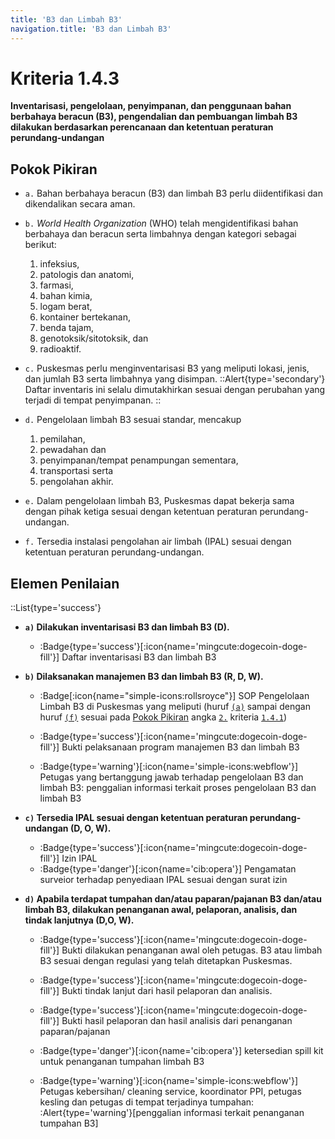 ```yaml
---
title: 'B3 dan Limbah B3'
navigation.title: 'B3 dan Limbah B3'
---
```


# Kriteria 1.4.3 
**Inventarisasi, pengelolaan, penyimpanan, dan penggunaan bahan berbahaya beracun (B3), pengendalian dan pembuangan limbah B3 dilakukan berdasarkan perencanaan dan ketentuan peraturan perundang-undangan** 

## Pokok Pikiran 

- ``a.`` Bahan berbahaya beracun (B3) dan limbah B3 perlu diidentifikasi dan dikendalikan secara aman. 

- ``b.`` *World Health Organization* (WHO) telah mengidentifikasi bahan berbahaya dan beracun serta limbahnya dengan kategori sebagai berikut: 
  	
    1. infeksius, 
    1. patologis dan anatomi, 
    2. farmasi, 
    3. bahan kimia, 
    4. logam berat, 
    5. kontainer bertekanan, 
    6. benda tajam, 
    7. genotoksik/sitotoksik, dan 
    8. radioaktif. 

- ``c.`` Puskesmas perlu menginventarisasi B3 yang meliputi lokasi, jenis, dan jumlah B3 serta limbahnya yang disimpan. 
  ::Alert{type='secondary'}
  Daftar inventaris ini selalu dimutakhirkan sesuai dengan perubahan yang terjadi di tempat penyimpanan. 
  ::
- ``d.`` Pengelolaan limbah B3 sesuai standar, mencakup 
  
    1. pemilahan, 
    2. pewadahan dan 
    3. penyimpanan/tempat penampungan sementara, 
    4. transportasi serta 
    5. pengolahan akhir. 

- ``e.`` Dalam pengelolaan limbah B3, Puskesmas dapat bekerja sama dengan pihak ketiga sesuai dengan ketentuan peraturan perundang-undangan. 

- ``f.`` Tersedia instalasi pengolahan air limbah (IPAL) sesuai dengan ketentuan peraturan perundang-undangan. 

## Elemen Penilaian 
::List{type='success'}
- **``a)`` Dilakukan inventarisasi B3 dan limbah B3 (D).**
  - :Badge{type='success'}[:icon{name='mingcute:dogecoin-doge-fill'}] Daftar inventarisasi B3 dan limbah B3 


- **``b)`` Dilaksanakan manajemen B3 dan limbah B3 (R, D, W).** 

  - :Badge[:icon{name="simple-icons:rollsroyce"}] SOP Pengelolaan Limbah B3 di Puskesmas yang meliputi (huruf [`(a)`](/docs/akred/pkm/1/4/1#b3a) sampai dengan huruf [`(f)`](/docs/akred/pkm/1/4/1#b3f) sesuai pada [Pokok Pikiran](/docs/akred/pkm/1/4/1#pokok-pikiran) angka [``2.``](/docs/akred/pkm/1/4/1#manajemen-bahan-berbahaya-beracun-b3-dan-limbah-b3) kriteria [``1.4.1``](/docs/akred/pkm/1/4/1))
   - :Badge{type='success'}[:icon{name='mingcute:dogecoin-doge-fill'}] Bukti pelaksanaan program manajemen B3 dan limbah B3 
 
  - :Badge{type='warning'}[:icon{name='simple-icons:webflow'}] Petugas yang bertanggung jawab terhadap pengelolaan B3 dan limbah B3: penggalian informasi terkait proses pengelolaan B3 dan limbah B3 

- **``c)`` Tersedia IPAL sesuai dengan ketentuan peraturan perundang- undangan (D, O, W).**

  - :Badge{type='success'}[:icon{name='mingcute:dogecoin-doge-fill'}] Izin IPAL 
  - :Badge{type='danger'}[:icon{name='cib:opera'}] Pengamatan surveior terhadap penyediaan IPAL sesuai dengan surat izin 

- **``d)`` Apabila terdapat tumpahan dan/atau paparan/pajanan B3 dan/atau limbah B3, dilakukan penanganan awal, pelaporan, analisis, dan tindak lanjutnya (D,O, W).**

  - :Badge{type='success'}[:icon{name='mingcute:dogecoin-doge-fill'}] Bukti dilakukan penanganan awal oleh petugas. B3 atau limbah B3 sesuai dengan regulasi yang telah ditetapkan Puskesmas. 

  - :Badge{type='success'}[:icon{name='mingcute:dogecoin-doge-fill'}] Bukti tindak lanjut dari hasil pelaporan dan analisis.

  - :Badge{type='success'}[:icon{name='mingcute:dogecoin-doge-fill'}] Bukti hasil pelaporan dan hasil analisis dari penanganan paparan/pajanan 

  - :Badge{type='danger'}[:icon{name='cib:opera'}] ketersedian spill kit untuk penanganan tumpahan limbah B3 

  - :Badge{type='warning'}[:icon{name='simple-icons:webflow'}] Petugas kebersihan/ cleaning service, koordinator PPI, petugas kesling dan petugas di tempat terjadinya tumpahan: 
    :Alert{type='warning'}[penggalian informasi terkait penanganan tumpahan B3] 

